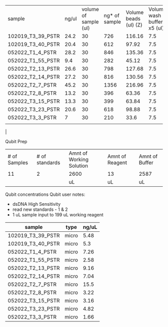 |                   |       |                       |               |                       |                            |                   |                         |
| ----------------- | ----- | --------------------- | ------------- | --------------------- | -------------------------- | ----------------- | ----------------------- |
| sample            | ng/ul | volume of sample (ul) | ng* of sample | Volume beads (ul) (Z) | Volume wash buffer x5 (ul) | Total volume (ul) | Added beads cleanup (W) |
| 102019_T3_39_PSTR | 24.2  | 30                    | 726           | 116.16                | 7.5                        | 153.66            | 276.588                 |
| 102019_T3_40_PSTR | 20.4  | 30                    | 612           | 97.92                 | 7.5                        | 135.42            | 243.756                 |
| 052022_T1_4_PSTR  | 28.2  | 30                    | 846           | 135.36                | 7.5                        | 172.86            | 311.148                 |
| 052022_T1_55_PSTR | 9.4   | 30                    | 282           | 45.12                 | 7.5                        | 82.62             | 148.716                 |
| 052022_T2_13_PSTR | 26.6  | 30                    | 798           | 127.68                | 7.5                        | 165.18            | 297.324                 |
| 052022_T2_14_PSTR | 27.2  | 30                    | 816           | 130.56                | 7.5                        | 168.06            | 302.508                 |
| 052022_T2_7_PSTR  | 45.2  | 30                    | 1356          | 216.96                | 7.5                        | 254.46            | 458.028                 |
| 052022_T2_8_PSTR  | 13.2  | 30                    | 396           | 63.36                 | 7.5                        | 100.86            | 181.548                 |
| 052022_T3_15_PSTR | 13.3  | 30                    | 399           | 63.84                 | 7.5                        | 101.34            | 182.412                 |
| 052022_T3_23_PSTR | 20.6  | 30                    | 618           | 98.88                 | 7.5                        | 136.38            | 245.484                 |
| 052022_T3_3_PSTR  | 7     | 30                    | 210           | 33.6                  | 7.5                        | 71.1              | 127.98                  |
|                   |       |                       |               |                       |                            |                   |                         |
| 

Qubit Prep

|   |   |   |   |   |
|---|---|---|---|---|
|# of Samples|# of standards|Amnt of Working Solution|Amnt of Reagent|Amnt of Buffer|
|11|2|2600|13|2587|
|||uL|uL|uL|

Qubit concentrations 
Qubit user notes:
- dsDNA High Sensitivity 
- read new standards - 1 & 2
- 1 uL sample input to 199 uL working reagent 



| sample            | type  | ng/uL |      
| ----------------- | ----- | ----- | 
| 102019_T3_39_PSTR | micro | 5.48  |  
| 102019_T3_40_PSTR | micro | 5.3   |    
| 052022_T1_4_PSTR  | micro | 7.26  |   
| 052022_T1_55_PSTR | micro | 2.58  |   
| 052022_T2_13_PSTR | micro | 9.16  |     
| 052022_T2_14_PSTR | micro | 7.04  |   
| 052022_T2_7_PSTR  | micro | 15.5  |    
| 052022_T2_8_PSTR  | micro | 3.22  |    
| 052022_T3_15_PSTR | micro | 3.16  |    
| 052022_T3_23_PSTR | micro | 4.82  |    
| 052022_T3_3_PSTR  | micro | 1.66  |    
